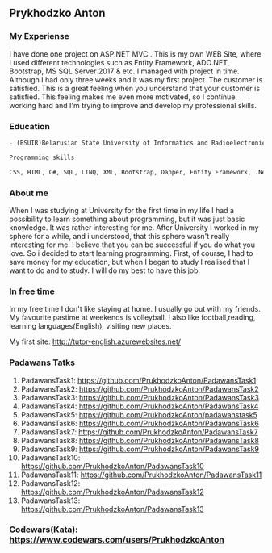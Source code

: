 ## Prykhodzko Anton

### My Experiense
I have done one project on ASP.NET MVC . This is my own WEB Site, where I used different technologies such as Entity Framework, ADO.NET, Bootstrap, MS SQL Server 2017  & etc. I managed with project in time. Although I had only three weeks and it was my first project. The customer is satisfied.
This is a great feeling when you understand that your customer is satisfied. This feeling makes me even more motivated, so I continue working hard and I'm trying to improve and develop my professional skills. 

### Education
```markdown
- (BSUIR)Belarusian State University of Informatics and Radioelectronics(2007-2012)

Programming skills

CSS, HTML, C#, SQL, LINQ, XML, Bootstrap, Dapper, Entity Framework, .Net

```
### About me
When I was studying at University for the first time in my life I had a possibility to learn something about programming, but it was just basic knowledge. It was rather interesting for me. After University I worked in my sphere for a while, and i understood, that this sphere wasn't really interesting for me. I believe that you can be successful if you do what you love. So i decided to start learning programming. First, of course, I had to save money for my education, but when I began to study I realised that I want to do and to study. I will do my best to have this job.

### In free time
In my free time I don't like staying at home. I usually go out with my friends. My favourite pastime at weekends is volleyball. I also like football,reading, learning languages(English), visiting new places.

My first site: http://tutor-english.azurewebsites.net/

### Padawans Tatks
1. PadawansTask1: https://github.com/PrukhodzkoAnton/PadawansTask1
2. PadawansTask2: https://github.com/PrukhodzkoAnton/PadawansTask2
3. PadawansTask3: https://github.com/PrukhodzkoAnton/PadawansTask3
4. PadawansTask4: https://github.com/PrukhodzkoAnton/PadawansTask4
5. PadawansTask5: https://github.com/PrukhodzkoAnton/padawanstask5
6. PadawansTask6: https://github.com/PrukhodzkoAnton/PadawansTask6
7. PadawansTask7: https://github.com/PrukhodzkoAnton/PadawansTask7
8. PadawansTask8: https://github.com/PrukhodzkoAnton/PadawansTask8
9. PadawansTask9: https://github.com/PrukhodzkoAnton/PadawansTask9
10. PadawansTask10: https://github.com/PrukhodzkoAnton/PadawansTask10
11. PadawansTask11: https://github.com/PrukhodzkoAnton/PadawansTask11
12. PadawansTask12: https://github.com/PrukhodzkoAnton/PadawansTask12
13. PadawansTask13: https://github.com/PrukhodzkoAnton/PadawansTask13

### Codewars(Kata): https://www.codewars.com/users/PrukhodzkoAnton
